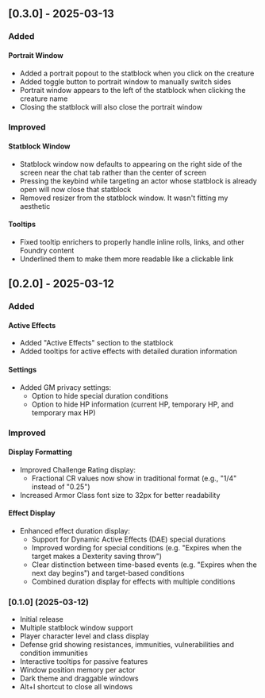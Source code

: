 ## [0.3.0] - 2025-03-13

### Added
#### Portrait Window
- Added a portrait popout to the statblock when you click on the creature
- Added toggle button to portrait window to manually switch sides
- Portrait window appears to the left of the statblock when clicking the creature name
- Closing the statblock will also close the portrait window

### Improved
#### Statblock Window
- Statblock window now defaults to appearing on the right side of the screen near the chat tab rather than the center of screen
- Pressing the keybind while targeting an actor whose statblock is already open will now close that statblock
- Removed resizer from the statblock window. It wasn't fitting my aesthetic

#### Tooltips
- Fixed tooltip enrichers to properly handle inline rolls, links, and other Foundry content
- Underlined them to make them more readable like a clickable link

## [0.2.0] - 2025-03-12

### Added
#### Active Effects
- Added "Active Effects" section to the statblock
- Added tooltips for active effects with detailed duration information

#### Settings
- Added GM privacy settings:
  - Option to hide special duration conditions
  - Option to hide HP information (current HP, temporary HP, and temporary max HP)

### Improved
#### Display Formatting
- Improved Challenge Rating display:
  - Fractional CR values now show in traditional format (e.g., "1/4" instead of "0.25")
- Increased Armor Class font size to 32px for better readability

#### Effect Display
- Enhanced effect duration display:
  - Support for Dynamic Active Effects (DAE) special durations
  - Improved wording for special conditions (e.g. "Expires when the target makes a Dexterity saving throw")
  - Clear distinction between time-based events (e.g. "Expires when the next day begins") and target-based conditions
  - Combined duration display for effects with multiple conditions

### [0.1.0] (2025-03-12)

- Initial release
- Multiple statblock window support
- Player character level and class display
- Defense grid showing resistances, immunities, vulnerabilities and condition immunities
- Interactive tooltips for passive features
- Window position memory per actor
- Dark theme and draggable windows
- Alt+I shortcut to close all windows
